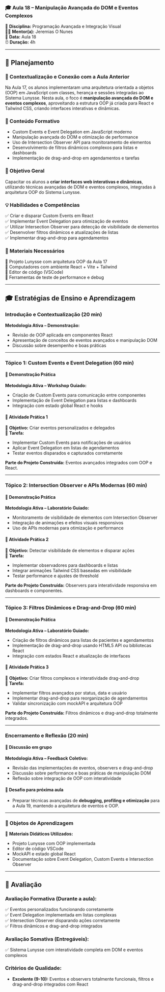 ### 🎓 Aula 18 – Manipulação Avançada do DOM e Eventos Complexos

📌 **Disciplina:** Programação Avançada e Integração Visual  
👨🏫 **Mentor(a):** Jeremias O Nunes  
📆 **Data:** Aula 18  
⏰ **Duração:** 4h  

---

## 📖 Planejamento  

### 📌 Contextualização e Conexão com a Aula Anterior
Na Aula 17, os alunos implementaram uma arquitetura orientada a objetos (OOP) em JavaScript com classes, herança e sessões integradas ao Sistema Lunysse. Nesta aula, o foco é **manipulação avançada do DOM e eventos complexos**, aproveitando a estrutura OOP já criada para React e Tailwind CSS, criando interfaces interativas e dinâmicas.

### 📌 Conteúdo Formativo
- Custom Events e Event Delegation em JavaScript moderno  
- Manipulação avançada do DOM e otimização de performance  
- Uso de Intersection Observer API para monitoramento de elementos  
- Desenvolvimento de filtros dinâmicos complexos para listas e dashboards  
- Implementação de drag-and-drop em agendamentos e tarefas  

### 🎯 Objetivo Geral
Capacitar os alunos a **criar interfaces web interativas e dinâmicas**, utilizando técnicas avançadas de DOM e eventos complexos, integradas à arquitetura OOP do Sistema Lunysse.

### 💡 Habilidades e Competências
✅ Criar e disparar Custom Events em React  
✅ Implementar Event Delegation para otimização de eventos  
✅ Utilizar Intersection Observer para detecção de visibilidade de elementos  
✅ Desenvolver filtros dinâmicos e atualizações de listas  
✅ Implementar drag-and-drop para agendamentos  

### 📌 Materiais Necessários
📌 Projeto Lunysse com arquitetura OOP da Aula 17  
📌 Computadores com ambiente React + Vite + Tailwind  
📌 Editor de código (VSCode)  
📌 Ferramentas de teste de performance e debug  

---

## 🎓 Estratégias de Ensino e Aprendizagem  

### Introdução e Contextualização (20 min)  
**Metodologia Ativa – Demonstração:**  
- Revisão de OOP aplicada em componentes React  
- Apresentação de conceitos de eventos avançados e manipulação DOM  
- Discussão sobre desempenho e boas práticas  

---

### **Tópico 1: Custom Events e Event Delegation (60 min)**  
#### 📌 Demonstração Prática
**Metodologia Ativa – Workshop Guiado:**  
- Criação de Custom Events para comunicação entre componentes  
- Implementação de Event Delegation para listas e dashboards  
- Integração com estado global React e hooks  

#### 📌 Atividade Prática 1
🎯 **Objetivo:** Criar eventos personalizados e delegados  
📝 **Tarefa:**  
- Implementar Custom Events para notificações de usuários  
- Aplicar Event Delegation em listas de agendamentos  
- Testar eventos disparados e capturados corretamente  

**Parte do Projeto Construída:** Eventos avançados integrados com OOP e React.

---

### **Tópico 2: Intersection Observer e APIs Modernas (60 min)**  
#### 📌 Demonstração Prática
**Metodologia Ativa – Laboratório Guiado:**  
- Monitoramento de visibilidade de elementos com Intersection Observer  
- Integração de animações e efeitos visuais responsivos  
- Uso de APIs modernas para otimização e performance  

#### 📌 Atividade Prática 2
🎯 **Objetivo:** Detectar visibilidade de elementos e disparar ações  
📝 **Tarefa:**  
- Implementar observadores para dashboards e listas  
- Integrar animações Tailwind CSS baseadas em visibilidade  
- Testar performance e ajustes de threshold  

**Parte do Projeto Construída:** Observers para interatividade responsiva em dashboards e componentes.

---

### **Tópico 3: Filtros Dinâmicos e Drag-and-Drop (60 min)**  
#### 📌 Demonstração Prática
**Metodologia Ativa – Laboratório Guiado:**  
- Criação de filtros dinâmicos para listas de pacientes e agendamentos  
- Implementação de drag-and-drop usando HTML5 API ou bibliotecas React  
- Integração com estados React e atualização de interfaces  

#### 📌 Atividade Prática 3
🎯 **Objetivo:** Criar filtros complexos e interatividade drag-and-drop  
📝 **Tarefa:**  
- Implementar filtros avançados por status, data e usuário  
- Implementar drag-and-drop para reorganização de agendamentos  
- Validar sincronização com mockAPI e arquitetura OOP  

**Parte do Projeto Construída:** Filtros dinâmicos e drag-and-drop totalmente integrados.

---

### Encerramento e Reflexão (20 min)  
#### 📌 Discussão em grupo  
**Metodologia Ativa – Feedback Coletivo:**  
- Revisão das implementações de eventos, observers e drag-and-drop  
- Discussão sobre performance e boas práticas de manipulação DOM  
- Reflexão sobre integração de OOP com interatividade  

#### 📌 Desafio para próxima aula  
- Preparar técnicas avançadas de **debugging, profiling e otimização** para a Aula 19, mantendo a arquitetura de eventos e OOP.

---

### 📌 Objetos de Aprendizagem  
📝 **Materiais Didáticos Utilizados:**  
- Projeto Lunysse com OOP implementada  
- Editor de código VSCode  
- MockAPI e estado global React  
- Documentação sobre Event Delegation, Custom Events e Intersection Observer  

---

## 🎯 Avaliação  

### **Avaliação Formativa (Durante a aula):**  
✅ Eventos personalizados funcionando corretamente  
✅ Event Delegation implementada em listas complexas  
✅ Intersection Observer disparando ações corretamente  
✅ Filtros dinâmicos e drag-and-drop integrados  

### **Avaliação Somativa (Entregáveis):**  
✅ Sistema Lunysse com interatividade completa em DOM e eventos complexos  

### **Critérios de Qualidade:**  
- **Excelente (9-10):** Eventos e observers totalmente funcionais, filtros e drag-and-drop integrados com React
